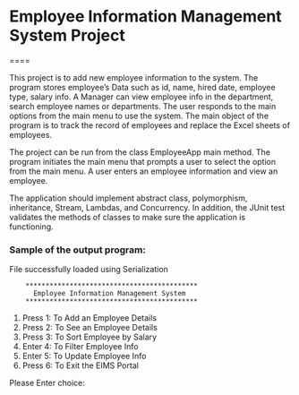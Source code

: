 # Employee Information Management System Project
====

This project is to add new employee information to the system. The program stores employee’s Data such as id, 
name, hired date, employee type, salary info. A Manager can view employee info in the department, search 
employee names or departments. The user responds to the main options from the main menu to use the system. 
The main object of the program is to track the record of employees and replace the Excel sheets of employees.

The project can be run from the class EmployeeApp main method. The program initiates the main menu that
prompts a user to select the option from the main menu. A user enters an employee information and view an 
employee.

The application should implement abstract class, polymorphism, inheritance, Stream, Lambdas, and Concurrency.
In addition, the JUnit test validates the methods of classes to make sure the application is functioning.

### Sample of the output program:

File successfully loaded using Serialization

		*******************************************
		  Employee Information Management System
		*******************************************

1. Press 1: To Add an Employee Details
2. Press 2: To See an Employee Details
3. Press 3: To Sort Employee by Salary
4. Enter 4: To Filter Employee Info
5. Enter 5: To Update Employee Info
6. Press 6: To Exit the EIMS Portal

Please Enter choice:
